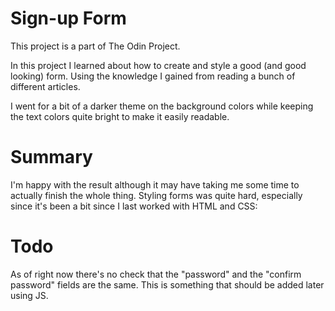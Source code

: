 # Sign-up Form

This project is a part of The Odin Project. 

In this project I learned about how to create and style a good (and good looking) form. Using the knowledge I gained from reading a bunch of different articles.

I went for a bit of a darker theme on the background colors while keeping the text colors quite bright to make it easily readable. 

# Summary 
I'm happy with the result although it may have taking me some time to actually finish the whole thing. Styling forms was quite hard, especially since it's been a bit since I last worked with HTML and CSS: 

# Todo
As of right now there's no check that the "password" and the "confirm password" fields are the same. This is something that should be added later using JS. 